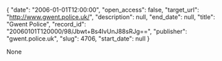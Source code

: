 {
  "date": "2006-01-01T12:00:00", 
  "open_access": false, 
  "target_url": "http://www.gwent.police.uk/", 
  "description": null, 
  "end_date": null, 
  "title": "Gwent Police", 
  "record_id": "20060101T120000/98/Jbwt+Bs4IvUnJ88sRJg==", 
  "publisher": "gwent.police.uk", 
  "slug": 4706, 
  "start_date": null
}

None
